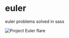 euler
=====

euler problems solved in sass

![Project Euler flare](https://projecteuler.net/profile/vladsaling.png)
